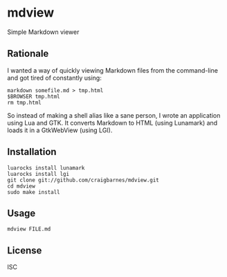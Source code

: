 mdview
======
Simple Markdown viewer

Rationale
---------

I wanted a way of quickly viewing Markdown files from the command-line
and got tired of constantly using:

    markdown somefile.md > tmp.html
    $BROWSER tmp.html
    rm tmp.html

So instead of making a shell alias like a sane person, I wrote an application
using Lua and GTK. It converts Markdown to HTML (using Lunamark) and loads
it in a GtkWebView (using LGI).

Installation
------------

    luarocks install lunamark
    luarocks install lgi
    git clone git://github.com/craigbarnes/mdview.git
    cd mdview
    sudo make install

Usage
-----

    mdview FILE.md

License
-------

ISC
